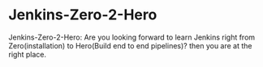 # Jenkins-Zero-2-Hero
Jenkins-Zero-2-Hero: Are you looking forward to learn Jenkins right from Zero(installation) to Hero(Build end to end pipelines)? then you are at the right place.
